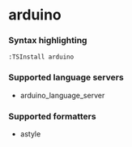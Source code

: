 # arduino

### Syntax highlighting

```vim
:TSInstall arduino
```

### Supported language servers

- arduino_language_server

### Supported formatters

- astyle
